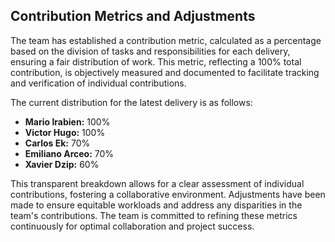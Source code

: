 ## Contribution Metrics and Adjustments

The team has established a contribution metric, calculated as a percentage based on the division of tasks and responsibilities for each delivery, ensuring a fair distribution of work. This metric, reflecting a 100% total contribution, is objectively measured and documented to facilitate tracking and verification of individual contributions. 

The current distribution for the latest delivery is as follows:
- **Mario Irabien:** 100%
- **Victor Hugo:** 100%
- **Carlos Ek:** 70%
- **Emiliano Arceo:** 70%
- **Xavier Dzip:** 60%

This transparent breakdown allows for a clear assessment of individual contributions, fostering a collaborative environment. Adjustments have been made to ensure equitable workloads and address any disparities in the team's contributions. The team is committed to refining these metrics continuously for optimal collaboration and project success.

